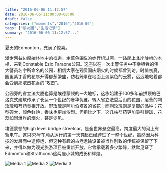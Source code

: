 ```yaml
---
title: "2016-06-06 11:12:57"
date: 2016-06-06T11:00:00+08:00
draft: false
categories: ["moments","2016","2016-06"]
tags: ["朋友圈","生活记录"]
summary: "2016-06-06 11:12:57..."
---
```


夏天的Edmonton，充满了惊喜。

漫步河谷边原始林地中的栈道，走蓝色围栏的步行桥过河，一路爬上北岸陡峭的木梯，来到Constable Ezio Faraone公园。这座以在一次出警任务中不幸牺牲的伟大警员名字所命名的公园，相信大家在观赏国庆烟火的时候都曾到访。时值初夏，园里紫丁香的花序开得郁葱繁盛，仿若笼罩在地面上淡紫色的云雾，远远地站着都会受到那浓烈花香的“攻击”。

公园旁的省立法大厦也算是埃德蒙顿的一大地标，这栋始建于100多年前拱顶的巴洛克式建筑传承了长达一个世纪的奢华优雅。转入省立法委后山的花园，层叠的刺玫瑰和芍药竞相开放。野玫瑰是阿尔伯塔省的省花；而刺玫瑰则是复瓣的品种；花型硕大，颜色鲜艳，香味也更加浓烈。但相比之下，这几株芍药更加吸引眼球，花蕊如同爆炸的烟火，甚是少见。

埃德蒙顿的high level bridge streetcar，是全世界悬空最高，跨度最大的河上有轨电车。这只33号车厢从运行的第一天算起已经跨过了一整个世纪，虽然因为科技的发展而中途停运，但这种有趣的古老运输设备被当作别致的传统被保留了下来，并得以做为观光旅游项目被重新开放。它曾承载着多少繁碌，默默见证了Edmonton和Strathcona这两座小城的成长和辉煌。

![Media 1](/Moments/photos/2016-06-06/201606061112570.jpg)
![Media 2](/Moments/photos/2016-06-06/201606061112571.jpg)
![Media 3](/Moments/photos/2016-06-06/201606061112572.jpg)

